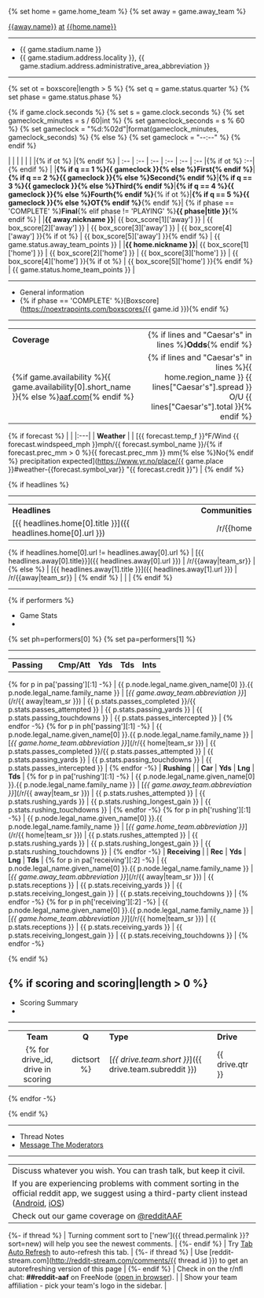 {% set home = game.home_team %}
{% set away = game.away_team %}

[{{away.name}}](/r/{{away|team_sr}}#away) [at](#at) [{{home.name}}](/r/{{away|team_sr}}#home)

----

* {{ game.stadium.name }}
* {{ game.stadium.address.locality }}, {{ game.stadium.address.administrative_area_abbreviation }}

----

{% set ot = boxscore|length > 5 %}
{% set q = game.status.quarter %}
{% set phase = game.status.phase %}

{% if game.clock.seconds %}
{% set s = game.clock.seconds %}
{% set gameclock_minutes = s / 60|int %}
{% set gameclock_seconds = s % 60 %}
{% set gameclock = "%d:%02d"|format(gameclock_minutes, gameclock_seconds) %}
{% else %}
{% set gameclock = "--:--" %}
{% endif %}

| | | | | | |{% if ot %} |{% endif %}
| :-- | :-- | :-- | :-- | :-- |  :-- |{% if ot %} :--|{% endif %}
|      |**{% if q == 1 %}{{ gameclock }}{% else %}First{% endif %}**|**{% if q == 2 %}{{ gameclock }}{% else %}Second{% endif %}**|**{% if q == 3 %}{{ gameclock }}{% else %}Third{% endif %}**|**{% if q == 4 %}{{ gameclock }}{% else %}Fourth{% endif %}**{% if ot %}|**{% if q == 5 %}{{ gameclock }}{% else %}OT{% endif %}**{% endif %}| {% if phase == 'COMPLETE' %}**Final**{% elif phase != 'PLAYING' %}**{{ phase|title }}**{% endif %} |
|**{{ away.nickname }}**| {{ box_score[1]['away'] }} | {{ box_score[2]['away'] }} | {{ box_score[3]['away'] }} | {{ box_score[4]['away'] }}{% if ot %} | {{ box_score[5]['away'] }}{% endif %} | {{ game.status.away_team_points }} |
|**{{ home.nickname }}**| {{ box_score[1]['home'] }} | {{ box_score[2]['home'] }} | {{ box_score[3]['home'] }} | {{ box_score[4]['home'] }}{% if ot %} | {{ box_score[5]['home'] }}{% endif %} | {{ game.status.home_team_points }} |

----

* General information
* {% if phase == 'COMPLETE' %}[Boxscore](https://noextrapoints.com/boxscores/{{ game.id }}){% endif %}

----

| | |
| :-- | --: |
| **Coverage** | {% if lines and "Caesar's" in lines %}**Odds**{% endif %} |
| {%if game.availability %}{{ game.availability[0].short_name }}{% else %}[aaf.com](https://aaf.com/){% endif %} | {% if lines and "Caesar's" in lines %}{{ home.region_name }} {{ lines["Caesar's"].spread }} O/U {{ lines["Caesar's"].total }}{% endif %} |

{% if forecast %}
| |
|:---|
| **Weather** |
| [{{ forecast.temp_f }}°F/Wind {{ forecast.windspeed_mph }}mph/{{ forecast.symbol_name }}/{% if forecast.prec_mm > 0 %}{{ forecast.prec_mm }} mm{% else %}No{% endif %} precipitation expected](https://www.yr.no/place/{{ game.place }}#weather-{{forecast.symbol_var}} "{{ forecast.credit }}") |
{% endif %}

{% if headlines %}

----

| | |
| :-- | --: |
| **Headlines** | **Communities** |
| [{{ headlines.home[0].title }}]({{ headlines.home[0].url }}) | /r/{{home|team_sr}} |
{% if headlines.home[0].url != headlines.away[0].url %}
| [{{ headlines.away[0].title}}]({{ headlines.away[0].url }}) | /r/{{away|team_sr}} |
{% else %}
| [{{ headlines.away[1].title }}]({{ headlines.away[1].url }}) | /r/{{away|team_sr}} |
{% endif %}
|  |  |
{% endif %}

----

{% if performers %}

* Game Stats
* 

{% set ph=performers[0] %}
{% set pa=performers[1] %}

----

| | | | | | |
| :-- | :-- | :-- | :-- | :-- | :-- |
| **Passing** |  | **Cmp/Att** | **Yds** | **Tds** | **Ints** |
{% for p in pa['passing'][:1] -%}
| {{ p.node.legal_name.given_name[0] }}.{{ p.node.legal_name.family_name }} | [*{{ game.away_team.abbreviation }}*](/r/{{ away|team_sr }}) | {{ p.stats.passes_completed }}/{{ p.stats.passes_attempted }} | {{ p.stats.passing_yards }} | {{ p.stats.passing_touchdowns }} | {{ p.stats.passes_intercepted }} |
{% endfor -%}
{% for p in ph['passing'][:1] -%}
| {{ p.node.legal_name.given_name[0] }}.{{ p.node.legal_name.family_name }} | [*{{ game.home_team.abbreviation }}*](/r/{{ home|team_sr }}) | {{ p.stats.passes_completed }}/{{ p.stats.passes_attempted }} | {{ p.stats.passing_yards }} | {{ p.stats.passing_touchdowns }} | {{ p.stats.passes_intercepted }} |
{% endfor -%}
| **Rushing** |  | **Car** | **Yds** | **Lng** | **Tds** |
{% for p in pa['rushing'][:1] -%}
| {{ p.node.legal_name.given_name[0] }}.{{ p.node.legal_name.family_name }} | [*{{ game.away_team.abbreviation }}*](/r/{{ away|team_sr }}) | {{ p.stats.rushes_attempted }} | {{ p.stats.rushing_yards }} | {{ p.stats.rushing_longest_gain }} | {{ p.stats.rushing_touchdowns }} |
{% endfor -%}
{% for p in ph['rushing'][:1] -%}
| {{ p.node.legal_name.given_name[0] }}.{{ p.node.legal_name.family_name }} | [*{{ game.home_team.abbreviation }}*](/r/{{ home|team_sr }}) | {{ p.stats.rushes_attempted }} | {{ p.stats.rushing_yards }} | {{ p.stats.rushing_longest_gain }} | {{ p.stats.rushing_touchdowns }} |
{% endfor -%}
| **Receiving** |  | **Rec** | **Yds** | **Lng** | **Tds** |
{% for p in pa['receiving'][:2] -%}
| {{ p.node.legal_name.given_name[0] }}.{{ p.node.legal_name.family_name }} | [*{{ game.away_team.abbreviation }}*](/r/{{ away|team_sr }}) | {{ p.stats.receptions }} | {{ p.stats.receiving_yards }} | {{ p.stats.receiving_longest_gain }} | {{ p.stats.receiving_touchdowns }} |
{% endfor -%}
{% for p in ph['receiving'][:2] -%}
| {{ p.node.legal_name.given_name[0] }}.{{ p.node.legal_name.family_name }} | [*{{ game.home_team.abbreviation }}*](/r/{{ home|team_sr }}) | {{ p.stats.receptions }} | {{ p.stats.receiving_yards }} | {{ p.stats.receiving_longest_gain }} | {{ p.stats.receiving_touchdowns }} |
{% endfor -%}


{% endif %}

{% if scoring and scoring|length > 0 %}
----

* Scoring Summary
*

----

| | | | |
| :--: | :--: | :-- | :-- |
| **Team** | **Q** | **Type** | **Drive** |
{% for drive_id, drive in scoring|dictsort %}| [*{{ drive.team.short }}*]({{ drive.team.subreddit }}) | {{ drive.qtr }} | {{ drive.type }} | {{ drive.desc }} |
{% endfor -%}

{% endif %}

----

* Thread Notes
* [Message The Moderators](http://www.reddit.com/message/compose?to=%2Fr%2Faafb)

----

| |
| :-- |
| Discuss whatever you wish. You can trash talk, but keep it civil. |
| If you are experiencing problems with comment sorting in the official reddit app, we suggest using a third-party client instead ([Android](/r/Android/comments/7ctdf4/lets_settle_this_randroid_what_is_the_best_reddit/), [iOS](/r/ios/comments/68odw1/what_is_the_best_reddit_app_for_ios/)) |
| Check out our game coverage on [@redditAAF](https://twitter.com/redditaaf)
{%- if thread %}
| Turning comment sort to ['new']({{ thread.permalink }}?sort=new) will help you see the newest comments. |
{%- endif %}
| Try [Tab Auto Refresh](https://mybrowseraddon.com/tab-auto-refresh.html) to auto-refresh this tab. |
{%- if thread %}
| Use [reddit-stream.com](http://reddit-stream.com/comments/{{ thread.id }}) to get an autorefreshing version of this page |
{%- endif %}
| Check in on the r/nfl chat: **##reddit-aaf** on FreeNode ([open in browser](http://webchat.freenode.net/?channels=%23%23reddit-aaf)). |
| Show your team affiliation - pick your team's logo in the sidebar. |
